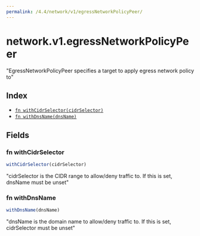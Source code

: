 ```yaml
---
permalink: /4.4/network/v1/egressNetworkPolicyPeer/
---
```


# network.v1.egressNetworkPolicyPeer

"EgressNetworkPolicyPeer specifies a target to apply egress network policy to"

## Index

* [`fn withCidrSelector(cidrSelector)`](#fn-withcidrselector)
* [`fn withDnsName(dnsName)`](#fn-withdnsname)

## Fields

### fn withCidrSelector

```ts
withCidrSelector(cidrSelector)
```

"cidrSelector is the CIDR range to allow/deny traffic to. If this is set, dnsName must be unset"

### fn withDnsName

```ts
withDnsName(dnsName)
```

"dnsName is the domain name to allow/deny traffic to. If this is set, cidrSelector must be unset"